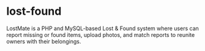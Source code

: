 # lost-found
LostMate is a PHP and MySQL-based Lost &amp; Found system where users can report missing or found items, upload photos, and match reports to reunite owners with their belongings.
